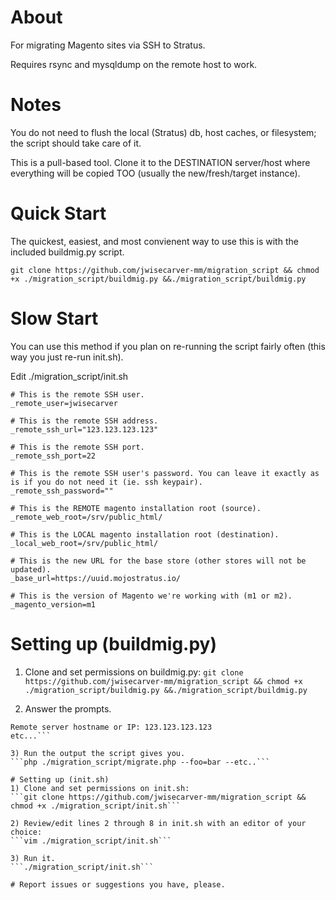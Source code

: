 # About
For migrating Magento sites via SSH to Stratus.

Requires rsync and mysqldump on the remote host to work.

# Notes
You do not need to flush the local (Stratus) db, host caches, or filesystem; the script should take care of it.

This is a pull-based tool. Clone it to the DESTINATION server/host where everything will be copied TOO (usually the new/fresh/target instance).

# Quick Start

The quickest, easiest, and most convienent way to use this is with the included buildmig.py script.

```
git clone https://github.com/jwisecarver-mm/migration_script && chmod +x ./migration_script/buildmig.py &&./migration_script/buildmig.py
```

# Slow Start

You can use this method if you plan on re-running the script fairly often (this way you just re-run init.sh).

Edit ./migration_script/init.sh

```
# This is the remote SSH user.
_remote_user=jwisecarver

# This is the remote SSH address.
_remote_ssh_url="123.123.123.123"

# This is the remote SSH port.
_remote_ssh_port=22

# This is the remote SSH user's password. You can leave it exactly as is if you do not need it (ie. ssh keypair).
_remote_ssh_password=""

# This is the REMOTE magento installation root (source).
_remote_web_root=/srv/public_html/

# This is the LOCAL magento installation root (destination).
_local_web_root=/srv/public_html/

# This is the new URL for the base store (other stores will not be updated).
_base_url=https://uuid.mojostratus.io/

# This is the version of Magento we're working with (m1 or m2).
_magento_version=m1
```

# Setting up (buildmig.py)
1) Clone and set permissions on buildmig.py:
```git clone https://github.com/jwisecarver-mm/migration_script && chmod +x ./migration_script/buildmig.py &&./migration_script/buildmig.py```

2) Answer the prompts.
```Remote SSH user: transfer
Remote server hostname or IP: 123.123.123.123
etc...```

3) Run the output the script gives you.
```php ./migration_script/migrate.php --foo=bar --etc..```

# Setting up (init.sh)
1) Clone and set permissions on init.sh:
```git clone https://github.com/jwisecarver-mm/migration_script && chmod +x ./migration_script/init.sh```

2) Review/edit lines 2 through 8 in init.sh with an editor of your choice:
```vim ./migration_script/init.sh```

3) Run it.
```./migration_script/init.sh```

# Report issues or suggestions you have, please.
